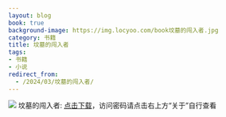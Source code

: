 ```yaml
---
layout: blog
book: true
background-image: https://img.locyoo.com/book坟墓的闯入者.jpg
category: 书籍
title: 坟墓的闯入者
tags:
- 书籍
- 小说
redirect_from:
  - /2024/03/坟墓的闯入者/
---
```

![](https://img.locyoo.com/book坟墓的闯入者.jpg)
坟墓的闯入者: <a name = "ref1" href="https://url18.ctfile.com/f/50983618-1449297790-0b4eab?p=3619">点击下载</a>，访问密码请点击右上方“关于”自行查看